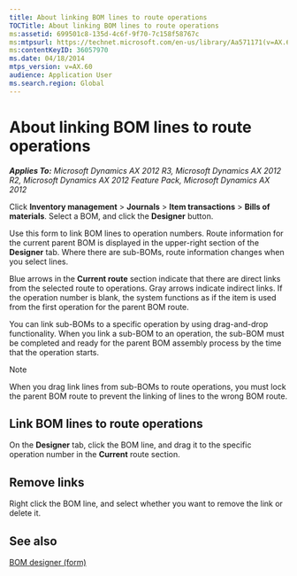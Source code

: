 ```yaml
---
title: About linking BOM lines to route operations
TOCTitle: About linking BOM lines to route operations
ms:assetid: 699501c8-135d-4c6f-9f70-7c158f58767c
ms:mtpsurl: https://technet.microsoft.com/en-us/library/Aa571171(v=AX.60)
ms:contentKeyID: 36057970
ms.date: 04/18/2014
mtps_version: v=AX.60
audience: Application User
ms.search.region: Global
---
```


# About linking BOM lines to route operations 


_**Applies To:** Microsoft Dynamics AX 2012 R3, Microsoft Dynamics AX 2012 R2, Microsoft Dynamics AX 2012 Feature Pack, Microsoft Dynamics AX 2012_

Click **Inventory management** \> **Journals** \> **Item transactions** \> **Bills of materials**. Select a BOM, and click the **Designer** button.

Use this form to link BOM lines to operation numbers. Route information for the current parent BOM is displayed in the upper-right section of the **Designer** tab. Where there are sub-BOMs, route information changes when you select lines.

Blue arrows in the **Current route** section indicate that there are direct links from the selected route to operations. Gray arrows indicate indirect links. If the operation number is blank, the system functions as if the item is used from the first operation for the parent BOM route.

You can link sub-BOMs to a specific operation by using drag-and-drop functionality. When you link a sub-BOM to an operation, the sub-BOM must be completed and ready for the parent BOM assembly process by the time that the operation starts.


> [!NOTE]
> <P>When you drag link lines from sub-BOMs to route operations, you must lock the parent BOM route to prevent the linking of lines to the wrong BOM route.</P>



## Link BOM lines to route operations

On the **Designer** tab, click the BOM line, and drag it to the specific operation number in the **Current** route section.

## Remove links

Right click the BOM line, and select whether you want to remove the link or delete it.

## See also

[BOM designer (form)](https://technet.microsoft.com/en-us/library/aa583042\(v=ax.60\))

  


